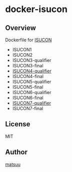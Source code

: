 # docker-isucon

## Overview

Dockerfile for [ISUCON](http://isucon.net/)

- ISUCON1
- ISUCON2
- ISUCON3-qualifier
- ISUCON3-final
- [ISUCON4-qualifier](https://github.com/matsuu/docker-isucon/tree/master/isucon4-qualifier)
- ISUCON4-final
- ISUCON5-qualifier
- ISUCON5-final
- ISUCON6-qualifier
- ISUCON6-final
- [ISUCON7-qualifier](https://github.com/matsuu/docker-isucon/tree/master/isucon7-qualifier)
- ISUCON7-final

## License

MIT

## Author

[matsuu](https://github.com/matsuu)
